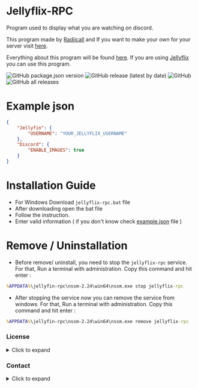 # Jellyflix-RPC

Program used to display what you are watching on discord.

This program made by [Radiicall](https://github.com/Radiicall) and If you want to make your own for your server visit [here](https://github.com/Radiicall/jellyfin-rpc).

Everything about this program will be found [here](https://github.com/Radiicall/jellyfin-rpc). If you are using [Jellyflix](https://info.jellyflix.ga) you can use this program. 

![GitHub package.json version](https://img.shields.io/github/package-json/v/xenoncolt/jellyflix-rpc?style=plastic) ![GitHub release (latest by date)](https://img.shields.io/github/v/release/xenoncolt/jellyflix-rpc?style=plastic) ![GitHub](https://img.shields.io/github/license/xenoncolt/jellyflix-rpc?style=plastic) ![GitHub all releases](https://img.shields.io/github/downloads/xenoncolt/jellyflix-rpc/total?style=plastic) 

# Example json
```json
{ 
    "Jellyfin": { 
        "USERNAME": "YOUR_JELLYFLIX_USERNAME" 
    }, 
    "Discord": { 
        "ENABLE_IMAGES": true
    } 
} 
```

# Installation Guide
- For Windows Download `jellyflix-rpc.bat` file
- After downloading open the bat file 
- Follow the instruction. 
- Enter valid information ( if you don't know check [example.json](#example-json) file )

# Remove / Uninstallation
- Before remove/ uninstall, you need to stop the `jellyflix-rpc` service. For that, Run a terminal with administration. Copy this command and hit enter :
```cmd
%APPDATA%\jellyfin-rpc\nssm-2.24\win64\nssm.exe stop jellyflix-rpc
```
- After stopping the service now you can remove the service from windows. For that, Run a terminal with administration. Copy this command and hit enter : 
```cmd
%APPDATA%\jellyfin-rpc\nssm-2.24\win64\nssm.exe remove jellyflix-rpc
```

### License
<details>
<summary>Click to expand</summary>

[MIT](https://choosealicense.com/licenses/mit/)
</details>

### Contact
<details>
<summary>Click to expand</summary>

If you have any questions, comments, or concerns, please create a Issue [here](https://github.com/xenoncolt/jellyflix-rpc/issues)
</details>
